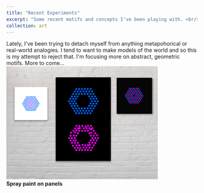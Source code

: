 ```yaml
---
title: "Recent Experiments"
excerpt: "Some recent motifs and concepts I've been playing with. <br/><i>Spray paint on wood panels</i><br/><img src='/images/art.png' width='400px%'>"
collection: art
---
```


Lately, I've been trying to detach myself from anything metapohorical or real-world analogies. 
I tend to want to make models of the world and so this is my attempt to reject that. 
I'm focusing more on abstract, geometric motifs. 
More to come...
<img src='/images/art.png' width='400px%'><br/>
<b>Spray paint on panels</b>